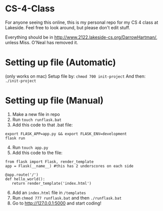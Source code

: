 # CS-4-Class

For anyone seeing this online, this is my personal repo for my CS 4 class at Lakeside. Feel free to look around, but please don't edit stuff.

Everything should be in http://www.2122.lakeside-cs.org/DarrowHartman/<file-name>, unless Miss. O'Neal has removed it.

# Setting up file (Automatic)

(only works on mac)
Setup file by: `chmod 700 init-project`
And then: `./init-project`


# Setting up file (Manual)

1. Make a new file in repo
2. Run `touch runflask.bat`
3. Add this code to that .bat file:
```
export FLASK_APP=app.py && export FLASK_ENV=development
flask run
```
4. Run `touch app.py`
5. Add this code to the file:
```
from flask import Flask, render_template
app = Flask(__name__) #this has 2 underscores on each side

@app.route('/')
def hello_world():
   return render_template('index.html')
```
6. Add an `index.html` file in `/templates`
7. Run `chmod 777 runflask.bat` and then `./runflask.bat`
8. Go to http://127.0.0.1:5000 and start coding!
